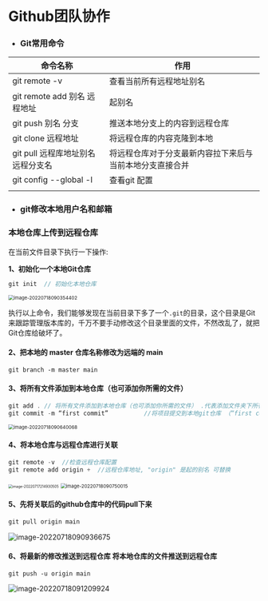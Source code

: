# Github团队协作

- ### Git常用命令

| 命令名称                           | 作用                                                      |
| ---------------------------------- | --------------------------------------------------------- |
| git remote -v                      | 查看当前所有远程地址别名                                  |
| git remote add 别名 远程地址       | 起别名                                                    |
| git push 别名 分支                 | 推送本地分支上的内容到远程仓库                            |
| git clone 远程地址                 | 将远程仓库的内容克隆到本地                                |
| git pull 远程库地址别名 远程分支名 | 将远程仓库对于分支最新内容拉下来后与 当前本地分支直接合并 |
| git config --global -l             | 查看git 配置                                              |
|                                    |                                                           |

- ### git修改本地用户名和邮箱

### 本地仓库上传到远程仓库

在当前文件目录下执行一下操作:

**1、初始化一个本地Git仓库**

```Java
git init  // 初始化本地仓库
```

<img src="C:\Users\Admin\AppData\Roaming\Typora\typora-user-images\image-20220718090354402.png" alt="image-20220718090354402" style="zoom:67%;" />

执行以上命令，我们能够发现在当前目录下多了一个`.git`的目录，这个目录是Git来跟踪管理版本库的，千万不要手动修改这个目录里面的文件，不然改乱了，就把Git仓库给破坏了。

#### 2、把本地的 master 仓库名称修改为远端的 main

```
git branch -m master main
```



#### 3、将所有文件添加到本地仓库（也可添加你所需的文件）

```Java
git add . // 将所有文件添加到本地仓库（也可添加你所需的文件） .代表添加文件夹下所有文件。
git commit -m “first commit”          //将项目提交到本地git仓库 （“first commit” 是备注信息）
```

<img src="C:\Users\Admin\AppData\Roaming\Typora\typora-user-images\image-20220718090640068.png" alt="image-20220718090640068" style="zoom:67%;" />

#### 4、将本地仓库与远程仓库进行关联

```Java
git remote -v  //检查远程仓库配置
git remote add origin +  //远程仓库地址, "origin" 是起的别名 可替换
```

<img src="C:\Users\Admin\AppData\Roaming\Typora\typora-user-images\image-20220717214930505.png" alt="image-20220717214930505" style="zoom: 50%;" />

<img src="C:\Users\Admin\AppData\Roaming\Typora\typora-user-images\image-20220718090750015.png" alt="image-20220718090750015" style="zoom:67%;" />

#### 5、先将关联后的github仓库中的代码pull下来

```Java
git pull origin main
```

![image-20220718090936675](C:\Users\Admin\AppData\Roaming\Typora\typora-user-images\image-20220718090936675.png)

#### 6、将最新的修改推送到远程仓库 将本地仓库的文件推送到远程仓库

```
git push -u origin main
```

![image-20220718091209924](C:\Users\Admin\AppData\Roaming\Typora\typora-user-images\image-20220718091209924.png)
